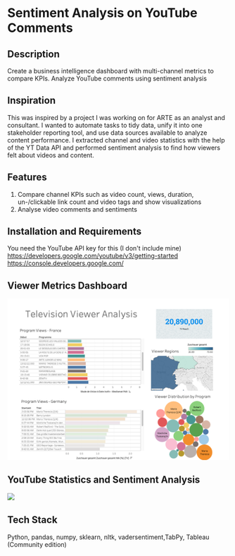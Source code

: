 # Sentiment Analysis on YouTube Comments

## Description
Create a business intelligence dashboard with multi-channel metrics to compare KPIs. Analyze YouTube comments using sentiment analysis

## Inspiration
This was inspired by a project I was working on for ARTE as an analyst and consultant. I wanted to automate tasks to tidy data, unify it into one stakeholder reporting tool, and use data sources available to analyze content performance. I extracted channel and video statistics with the help of the YT Data API and performed sentiment analysis to find how viewers felt about videos and content.

## Features
1. Compare channel KPIs such as video count, views, duration, un-/clickable link count and video tags and show visualizations<br/>
2. Analyse video comments and sentiments 

## Installation and Requirements
You need the YouTube API key for this (I don't include mine)<br/>
https://developers.google.com/youtube/v3/getting-started <br/>
https://console.developers.google.com/

## Viewer Metrics Dashboard
<img src='visualizations/TV_metrics.png' width=700>

## YouTube Statistics and Sentiment Analysis
<img src='visualizations/Sentiment.score.png' width=700>

## Tech Stack
Python, pandas, numpy, sklearn, nltk, vadersentiment,TabPy, Tableau (Community edition)
